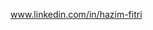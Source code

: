 <!--- https://github.com/anuraghazra/github-readme-stats/edit/master/readme.md --->
<!--- https://github.com/abhisheknaiidu/awesome-github-profile-readme/edit/master/README.md --->
www.linkedin.com/in/hazim-fitri
